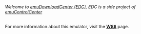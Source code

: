###### Welcome to [emuDownloadCenter (EDC)](https://github.com/PhoenixInteractiveNL/emuDownloadCenter/wiki/), EDC is a side project of [emuControlCenter](https://github.com/PhoenixInteractiveNL/emuControlCenter/wiki/)

For more information about this emulator, visit the [**W88**](https://github.com/PhoenixInteractiveNL/emuDownloadCenter/wiki/Emulator-w88#menu) page.
